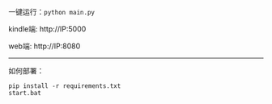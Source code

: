 一键运行：`python main.py`

kindle端: http://IP:5000

web端: http://IP:8080

---

如何部署：
```
pip install -r requirements.txt
start.bat

```
